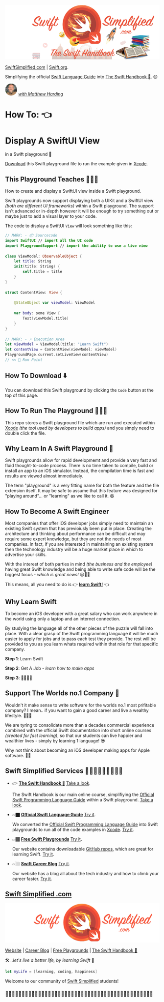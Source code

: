 ![Swift](readme-images/swift-simplified-logo.png)

[SwiftSimplified.com](find-my-swift-version.md) | [Swift.org](https://docs.swift.org).

Simplifying the official [Swift Language Guide](https://docs.swift.org/swift-book/documentation/the-swift-programming-language/thebasics/) into [The Swift Handbook 📖](https://www.swiftsimplified.com/the-swift-handbook). 😍

![instructor](readme-images/instructor-profile.png) [*with Matthew Harding*](https://www.udemy.com/user/iosbfree/)
# How To: 👈
# Display A SwiftUI View 
in a Swift playground 🛝

[Download](https://github.com/MatthewpHarding/FREE-PLAYGROUND-swiftui/archive/refs/heads/main.zip) this Swift playground file to run the example given in [Xcode](https://developer.apple.com/xcode).

## This Playground Teaches 👨🏻‍🏫
How to create and display a SwiftUI view inside a Swift playground. 

Swift playgrounds now support displaying both a UIKit and a SwiftUI view *(both are different UI frameworks)* within a Swift playground. The support isn't advanced or in-depth however it will be enough to try something out or maybe just to add a visual layer to your code.

The code to display a SwiftUI `View` will look something like this:

```Swift
// MARK: - 📦 Sourcecode
import SwiftUI // import all the UI code
import PlaygroundSupport // import the ability to use a live view

class ViewModel: ObservableObject {
    let title: String
    init(title: String) {
        self.title = title
    }
}

struct ContentView: View {
    
    @StateObject var viewModel: ViewModel
    
    var body: some View {
        Text(viewModel.title)
    }
}

// MARK: - ⚡️ Execution Area
let viewModel = ViewModel(title: "Learn Swift")
let contentView = ContentView(viewModel: viewModel)
PlaygroundPage.current.setLiveView(contentView)
// << 🔵 Run Point
```

## How To Download ⬇️
You can download this Swift playground by clicking the `Code` button at the top of this page. 

## How To Run The Playground 🏃🏾‍♂️
This repo stores a Swift playground file which are run and executed within [Xcode](https://developer.apple.com/xcode) *(the tool used by developers to build apps)* and you simply need to double click the file.

## Why Learn In A Swift Playground 🛝
Swift playgrounds allow for rapid developmemt and provide a very fast and fluid thought-to-code process. There is no time taken to compile, build or install an app to an iOS simulator. Instead, the compilation time is fast and results are viewed almost immediately. 

The term "playground" is a very fitting name for both the feature and the file extension itself. It may be safe to assume that this feature was designed for "playing around"... or "learning" as we like to call it. 😆

## How To Become A Swift Engineer
Most companies that offer iOS developer jobs simply need to maintain an existing Swift system that has previoiusly been put in place. Creating the architecture and thinking about performance can be difficult and may require some expert knowledge, but they are not the needs of most companies. In fact, if you are interested in maintaining an existing system then the technology industry will be a huge market place in which to advertise your skills. 

With the interest of both parties in mind *(the business and the employee)* having great Swift knowledge and being able to write safe code will be the biggest focus - *which is great news!* 😃🥳🎉 

This means, all you need to do is 👉 **[learn Swift!](https://www.swiftsimplified.com/the-swift-handbook)** 👈

## Why Learn Swift
To become an iOS developer with a great salary who can work anywhere in the world using only a laptop and an internet connection. 

By studying the language all of the other pieces of the puzzle will fall into place. With a clear grasp of the Swift programming language it will be much easier to apply for jobs and to pass each test they provide. The rest will be provided to you as you learn whats required within that role for that specific company. 

**Step 1**: Learn Swift

**Step 2**: Get A Job  - *learn how to make apps*

**Step 3**: 🕺🏼💃🪩

## Support The Worlds no.1 Company 
Wouldn't it make sense to write software for the worlds no.1 most prifitable company? I mean.. if you want to gain a good career and live a wealthy lifestyle. 🤷🏼‍♂️

We are tyring to consolidate more than a decades commercial experience combined with the official Swift documentation into short online courses *(created for fast learning)*, so that our students can live happier and wealthier lives - simply by learning 1 language! 😎

Why not think about becoming an iOS developer making apps for Apple software. 🤔💭

## Swift Simplified Services 🧑🏼‍🔧👨🏾‍🔧👩🏻‍🔧

- 👉 **[The Swift Handbook 📖](https://www.swiftsimplified.com/the-swift-handbook)** [Take a look](https://www.swiftsimplified.com/the-swift-handbook).

	The Swift Handbook is our main online course, simplifiying the [Official Swift Programming Language Guide](https://docs.swift.org/swift-book/documentation/the-swift-programming-language/thebasics/) within a Swift playground. [Take a look](https://www.swiftsimplified.com/the-swift-handbook).

- 👉🏿 **[Official Swift Language Guide](https://github.com/MatthewpHarding/SWIFTDOCS-1-the-basics)** [Try it](https://github.com/MatthewpHarding/SWIFTDOCS-1-the-basics).
	
	We converted the [Official Swift Programming Language Guide](https://docs.swift.org/swift-book/documentation/the-swift-programming-language/thebasics/) into Swift playgrounds to run all of the code examples in [Xcode](https://developer.apple.com/xcode/). [Try it](https://github.com/MatthewpHarding/SWIFTDOCS-1-the-basics).

- 👉🏾 **[Free Swift Playgrounds](https://www.swiftsimplified.com/swift-playgrounds)** [Try it](https://www.swiftsimplified.com/swift-playgrounds).

	Our website contains downloadable [GitHub repos](https://github.com/MatthewpHarding/FREE-PLAYGROUND-combine), which are great for learning Swift. [Try it](https://www.swiftsimplified.com/swift-playgrounds).

- 👉🏼 **[Swift Career Blog](https://www.swiftsimplified.com/swift-career-blog)** [Try it](https://www.swiftsimplified.com/swift-career-blog).

	Our website has a blog all about the tech industry and how to climb your career faster. [Try it](https://www.swiftsimplified.com/swift-career-blog).

## [Swift Simplified .com](https://www.swiftsimplified.com)
![Swift Simplified .com](readme-images/swift-simplified-logo-footer.png)

[Website](https://www.swiftsimplified.com) | [Career Blog](https://www.swiftsimplified.com/swift-career-blog) | [Free Playgrounds](https://www.swiftsimplified.com/swift-playgrounds) | [The Swift Handbook 📖](https://www.swiftsimplified.com/the-swift-handbook)

🛠 *..let's live a better life, by learning Swift* 🚀

```Swift
let myLife = [learning, coding, happiness] 
```
Welcome to our community of [Swift Simplified](https://www.swiftsimplified.com) students!
### 🧕🏻🙋🏽‍♂️👨🏿‍💼👩🏼‍💼👩🏻‍💻💁🏼‍♀️👨🏼‍💼🙋🏻‍♂️🙋🏻‍♀️👩🏼‍💻🙋🏿💁🏽‍♂️🙋🏽‍♀️🙋🏿‍♀️🧕🏾🙋🏼‍♂️